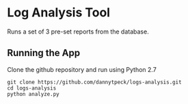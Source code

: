 # Log Analysis Tool
Runs a set of 3 pre-set reports from the database.

## Running the App
Clone the github repository and run using Python 2.7
```
git clone https://github.com/dannytpeck/logs-analysis.git
cd logs-analysis
python analyze.py
```
